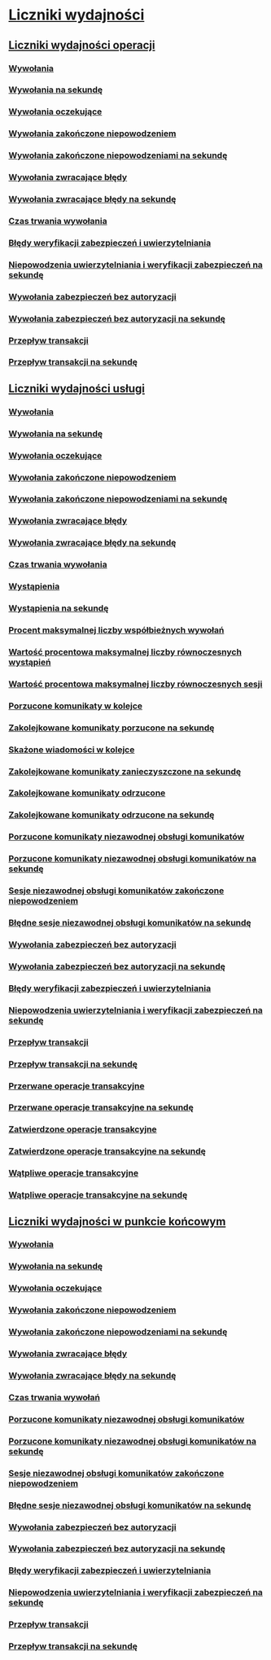 # [Liczniki wydajności](index.md)
## [Liczniki wydajności operacji](operation-performance-counters.md)
### [Wywołania](calls.md)
### [Wywołania na sekundę](calls-per-second.md)
### [Wywołania oczekujące](calls-outstanding.md)
### [Wywołania zakończone niepowodzeniem](calls-failed.md)
### [Wywołania zakończone niepowodzeniami na sekundę](calls-failed-per-second.md)
### [Wywołania zwracające błędy](calls-faulted.md)
### [Wywołania zwracające błędy na sekundę](calls-faulted-per-second.md)
### [Czas trwania wywołania](call-duration.md)
### [Błędy weryfikacji zabezpieczeń i uwierzytelniania](security-validation-and-authentication-failures.md)
### [Niepowodzenia uwierzytelniania i weryfikacji zabezpieczeń na sekundę](security-validation-and-authentication-failures-per-second.md)
### [Wywołania zabezpieczeń bez autoryzacji](security-calls-not-authorized.md)
### [Wywołania zabezpieczeń bez autoryzacji na sekundę](security-calls-not-authorized-per-second.md)
### [Przepływ transakcji](transactions-flowed.md)
### [Przepływ transakcji na sekundę](transactions-flowed-per-second.md)
## [Liczniki wydajności usługi](service-performance-counters.md)
### [Wywołania](service-calls.md)
### [Wywołania na sekundę](service-calls-per-second.md)
### [Wywołania oczekujące](service-calls-outstanding.md)
### [Wywołania zakończone niepowodzeniem](service-calls-failed.md)
### [Wywołania zakończone niepowodzeniami na sekundę](service-calls-failed-per-second.md)
### [Wywołania zwracające błędy](service-calls-faulted.md)
### [Wywołania zwracające błędy na sekundę](service-calls-faulted-per-second.md)
### [Czas trwania wywołania](service-call-duration.md)
### [Wystąpienia](instances.md)
### [Wystąpienia na sekundę](instances-per-second.md)
### [Procent maksymalnej liczby współbieżnych wywołań](percent-of-max-concurrent-calls.md)
### [Wartość procentowa maksymalnej liczby równoczesnych wystąpień](percent-of-max-concurrent-instances.md)
### [Wartość procentowa maksymalnej liczby równoczesnych sesji](percent-of-max-concurrent-sessions.md)
### [Porzucone komunikaty w kolejce](queue-dropped-messages.md)
### [Zakolejkowane komunikaty porzucone na sekundę](queue-dropped-messages-per-second.md)
### [Skażone wiadomości w kolejce](queued-poison-messages.md)
### [Zakolejkowane komunikaty zanieczyszczone na sekundę](queued-poison-messages-per-second.md)
### [Zakolejkowane komunikaty odrzucone](queued-rejected-messages.md)
### [Zakolejkowane komunikaty odrzucone na sekundę](queued-rejected-messages-per-second.md)
### [Porzucone komunikaty niezawodnej obsługi komunikatów](reliable-messaging-messages-dropped.md)
### [Porzucone komunikaty niezawodnej obsługi komunikatów na sekundę](reliable-messaging-messages-dropped-per-second.md)
### [Sesje niezawodnej obsługi komunikatów zakończone niepowodzeniem](reliable-messaging-sessions-faulted.md)
### [Błędne sesje niezawodnej obsługi komunikatów na sekundę](reliable-messaging-sessions-faulted-per-second.md)
### [Wywołania zabezpieczeń bez autoryzacji](service-security-calls-not-authorized.md)
### [Wywołania zabezpieczeń bez autoryzacji na sekundę](service-security-calls-not-authorized-per-second.md)
### [Błędy weryfikacji zabezpieczeń i uwierzytelniania](service-security-validation-and-authentication-failures.md)
### [Niepowodzenia uwierzytelniania i weryfikacji zabezpieczeń na sekundę](service-security-validation-and-authentication-failures-per-second.md)
### [Przepływ transakcji](service-transactions-flowed.md)
### [Przepływ transakcji na sekundę](service-transactions-flowed-per-second.md)
### [Przerwane operacje transakcyjne](transacted-operations-aborted.md)
### [Przerwane operacje transakcyjne na sekundę](transacted-operations-aborted-per-second.md)
### [Zatwierdzone operacje transakcyjne](transacted-operations-committed.md)
### [Zatwierdzone operacje transakcyjne na sekundę](transacted-operations-committed-per-second.md)
### [Wątpliwe operacje transakcyjne](transacted-operations-in-doubt.md)
### [Wątpliwe operacje transakcyjne na sekundę](transacted-operations-in-doubt-per-second.md)
## [Liczniki wydajności w punkcie końcowym](endpoint-performance-counters.md)
### [Wywołania](endpoint-calls.md)
### [Wywołania na sekundę](endpoint-calls-per-second.md)
### [Wywołania oczekujące](endpoint-calls-outstanding.md)
### [Wywołania zakończone niepowodzeniem](endpoint-calls-failed.md)
### [Wywołania zakończone niepowodzeniami na sekundę](endpoint-calls-failed-per-second.md)
### [Wywołania zwracające błędy](endpoint-calls-faulted.md)
### [Wywołania zwracające błędy na sekundę](endpoint-calls-faulted-per-second.md)
### [Czas trwania wywołań](endpoint-call-duration.md)
### [Porzucone komunikaty niezawodnej obsługi komunikatów](endpoint-reliable-messaging-messages-dropped.md)
### [Porzucone komunikaty niezawodnej obsługi komunikatów na sekundę](endpoint-reliable-messaging-messages-dropped-per-second.md)
### [Sesje niezawodnej obsługi komunikatów zakończone niepowodzeniem](endpoint-reliable-messaging-sessions-faulted.md)
### [Błędne sesje niezawodnej obsługi komunikatów na sekundę](endpoint-reliable-messaging-sessions-faulted-per-second.md)
### [Wywołania zabezpieczeń bez autoryzacji](endpoint-security-calls-not-authorized.md)
### [Wywołania zabezpieczeń bez autoryzacji na sekundę](endpoint-security-calls-not-authorized-per-second.md)
### [Błędy weryfikacji zabezpieczeń i uwierzytelniania](endpoint-security-validation-and-authentication-failures.md)
### [Niepowodzenia uwierzytelniania i weryfikacji zabezpieczeń na sekundę](endpoint-security-validation-and-authentication-failures-per-second.md)
### [Przepływ transakcji](endpoint-transactions-flowed.md)
### [Przepływ transakcji na sekundę](endpoint-transactions-flowed-per-second.md)
